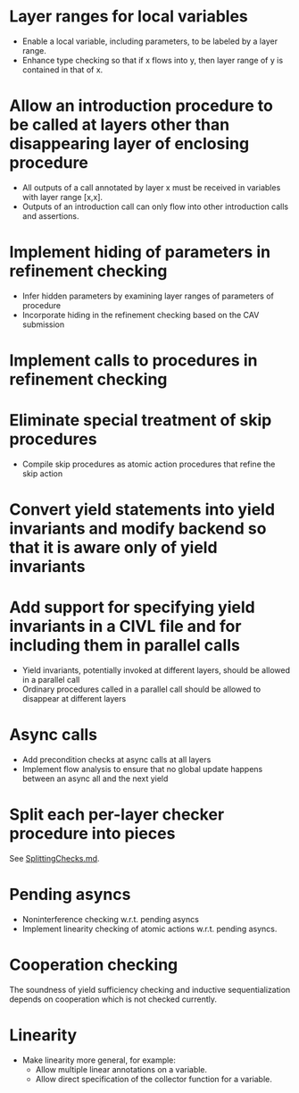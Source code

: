 # Layer ranges for local variables

* Enable a local variable, including parameters, to be labeled by a layer range.
* Enhance type checking so that if x flows into y, then layer range of y is contained in that of x.

# Allow an introduction procedure to be called at layers other than disappearing layer of enclosing procedure

* All outputs of a call annotated by layer x must be received in variables with layer range [x,x].
* Outputs of an introduction call can only flow into other introduction calls and assertions.

# Implement hiding of parameters in refinement checking

* Infer hidden parameters by examining layer ranges of parameters of procedure
* Incorporate hiding in the refinement checking based on the CAV submission

# Implement calls to procedures in refinement checking

# Eliminate special treatment of skip procedures

* Compile skip procedures as atomic action procedures that refine the skip action

# Convert yield statements into yield invariants and modify backend so that it is aware only of yield invariants

# Add support for specifying yield invariants in a CIVL file and for including them in parallel calls

* Yield invariants, potentially invoked at different layers, should be allowed in a parallel call
* Ordinary procedures called in a parallel call should be allowed to disappear at different layers

# Async calls

* Add precondition checks at async calls at all layers
* Implement flow analysis to ensure that no global update happens between an async all and the next yield

# Split each per-layer checker procedure into pieces

See [SplittingChecks.md](SplittingChecks.md).

# Pending asyncs

* Noninterference checking w.r.t. pending asyncs
* Implement linearity checking of atomic actions w.r.t. pending asyncs.

# Cooperation checking

The soundness of yield sufficiency checking and inductive sequentialization
depends on cooperation which is not checked currently.

# Linearity

* Make linearity more general, for example:
  * Allow multiple linear annotations on a variable.
  * Allow direct specification of the collector function for a variable.
